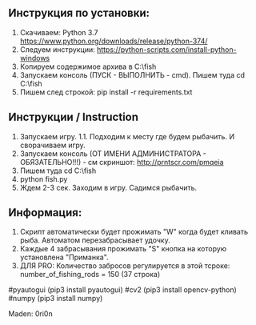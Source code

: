 ## Инструкция по установки:
1. Скачиваем: Python 3.7  https://www.python.org/downloads/release/python-374/
2. Следуем инструкции: https://python-scripts.com/install-python-windows
3. Копируем содержимое архива в C:\fish
4. Запускаем консоль (ПУСК - ВЫПОЛНИТЬ - cmd). Пишем туда cd C:\fish
5. Пишем след строкой: pip install -r requirements.txt

## Инструкции / Instruction
1. Запускаем игру.
1.1. Подходим к месту где будем рыбачить. И сворачиваем игру.
2. Запускаем консоль (ОТ ИМЕНИ АДМИНИСТРАТОРА - ОБЯЗАТЕЛЬНО!!!) - см скриншот: http://prntscr.com/pmqeia
3. Пишем туда cd C:\fish
4. python fish.py 
5. Ждем 2-3 сек. Заходим в игру. Садимся рыбачить.

## Информация:
1. Скрипт автоматически будет прожимать "W" когда будет кливать рыба. Автоматом перезабрасывает удочку. 
2. Каждые 4 забрасывания прожимать "S" кнопка на которую установлена "Приманка".
3. ДЛЯ PRO: Количество забросов регулируется в этой тсроке: number_of_fishing_rods = 150 (37 строка)

#pyautogui  (pip3 install pyautogui)
#cv2  (pip3 install opencv-python)
#numpy (pip3 install numpy)

Maden: 0ri0n

